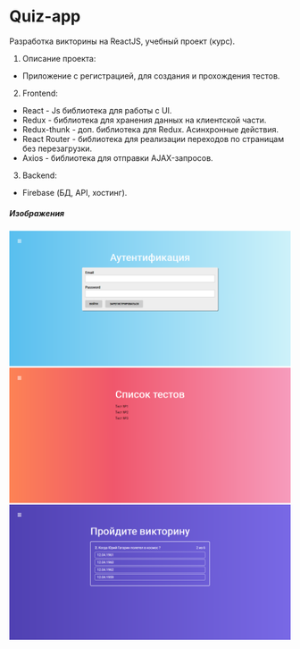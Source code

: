 # Quiz-app

Разработка викторины на ReactJS, учебный проект (курс).

1. Описание проекта:
+ Приложение с регистрацией, для создания и прохождения тестов.

2. Frontend:
+ React - Js библиотека для работы с UI.
+ Redux - библиотека для хранения данных на клиентской части.
+ Redux-thunk - доп. библиотека для Redux. Асинхронные действия.
+ React Router - библиотека для реализации переходов по страницам без перезагрузки.
+ Axios - библиотека для отправки AJAX-запросов.

3. Backend:
+ Firebase (БД, API, хостинг).

##### Изображения

<p align="center">
  <img src="https://github.com/AlexDyatlov/Quiz-app/raw/master/src/assets/img/authentication.png">
  <img src="https://github.com/AlexDyatlov/Quiz-app/raw/master/src/assets/img/quizlist.png">
  <img src="https://github.com/AlexDyatlov/Quiz-app/raw/master/src/assets/img/quiz.png">
</p>